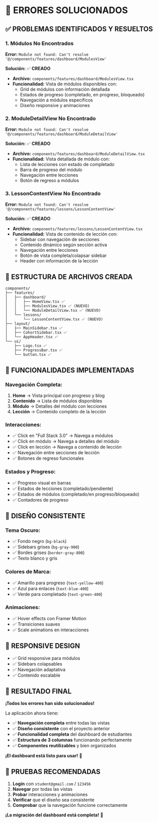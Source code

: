 # 🔧 **ERRORES SOLUCIONADOS**

## ✅ **PROBLEMAS IDENTIFICADOS Y RESUELTOS**

### **1. Módulos No Encontrados**
**Error:** `Module not found: Can't resolve '@/components/features/dashboard/ModulesView'`

**Solución:** ✅ **CREADO**
- **Archivo:** `components/features/dashboard/ModulesView.tsx`
- **Funcionalidad:** Vista de módulos disponibles con:
  - Grid de módulos con información detallada
  - Estados de progreso (completado, en progreso, bloqueado)
  - Navegación a módulos específicos
  - Diseño responsive y animaciones

### **2. ModuleDetailView No Encontrado**
**Error:** `Module not found: Can't resolve '@/components/features/dashboard/ModuleDetailView'`

**Solución:** ✅ **CREADO**
- **Archivo:** `components/features/dashboard/ModuleDetailView.tsx`
- **Funcionalidad:** Vista detallada de módulo con:
  - Lista de lecciones con estado de completado
  - Barra de progreso del módulo
  - Navegación entre lecciones
  - Botón de regreso a módulos

### **3. LessonContentView No Encontrado**
**Error:** `Module not found: Can't resolve '@/components/features/lessons/LessonContentView'`

**Solución:** ✅ **CREADO**
- **Archivo:** `components/features/lessons/LessonContentView.tsx`
- **Funcionalidad:** Vista de contenido de lección con:
  - Sidebar con navegación de secciones
  - Contenido dinámico según sección activa
  - Navegación entre lecciones
  - Botón de vista completa/colapsar sidebar
  - Header con información de la lección

## 🎯 **ESTRUCTURA DE ARCHIVOS CREADA**

```
components/
├── features/
│   ├── dashboard/
│   │   ├── HomeView.tsx ✅
│   │   ├── ModulesView.tsx ✅ (NUEVO)
│   │   └── ModuleDetailView.tsx ✅ (NUEVO)
│   └── lessons/
│       └── LessonContentView.tsx ✅ (NUEVO)
├── layout/
│   ├── MainSidebar.tsx ✅
│   ├── CohortSidebar.tsx ✅
│   └── AppHeader.tsx ✅
└── ui/
    ├── Logo.tsx ✅
    ├── ProgressBar.tsx ✅
    └── button.tsx ✅
```

## 🚀 **FUNCIONALIDADES IMPLEMENTADAS**

### **Navegación Completa:**
1. **Home** → Vista principal con progreso y blog
2. **Contenido** → Lista de módulos disponibles
3. **Módulo** → Detalles del módulo con lecciones
4. **Lección** → Contenido completo de la lección

### **Interacciones:**
- ✅ Click en "Full Stack 3.0" → Navega a módulos
- ✅ Click en módulo → Navega a detalles del módulo
- ✅ Click en lección → Navega a contenido de lección
- ✅ Navegación entre secciones de lección
- ✅ Botones de regreso funcionales

### **Estados y Progreso:**
- ✅ Progreso visual en barras
- ✅ Estados de lecciones (completado/pendiente)
- ✅ Estados de módulos (completado/en progreso/bloqueado)
- ✅ Contadores de progreso

## 🎨 **DISEÑO CONSISTENTE**

### **Tema Oscuro:**
- ✅ Fondo negro (`bg-black`)
- ✅ Sidebars grises (`bg-gray-900`)
- ✅ Bordes grises (`border-gray-800`)
- ✅ Texto blanco y gris

### **Colores de Marca:**
- ✅ Amarillo para progreso (`text-yellow-400`)
- ✅ Azul para enlaces (`text-blue-400`)
- ✅ Verde para completado (`text-green-400`)

### **Animaciones:**
- ✅ Hover effects con Framer Motion
- ✅ Transiciones suaves
- ✅ Scale animations en interacciones

## 📱 **RESPONSIVE DESIGN**

- ✅ Grid responsive para módulos
- ✅ Sidebars colapsables
- ✅ Navegación adaptativa
- ✅ Contenido escalable

## 🎉 **RESULTADO FINAL**

**¡Todos los errores han sido solucionados!** 

La aplicación ahora tiene:
- ✅ **Navegación completa** entre todas las vistas
- ✅ **Diseño consistente** con el proyecto anterior
- ✅ **Funcionalidad completa** del dashboard de estudiantes
- ✅ **Estructura de 3 columnas** funcionando perfectamente
- ✅ **Componentes reutilizables** y bien organizados

**¡El dashboard está listo para usar!** 🚀

## 🧪 **PRUEBAS RECOMENDADAS**

1. **Login** con `student@gmail.com` / `123456`
2. **Navegar** por todas las vistas
3. **Probar** interacciones y animaciones
4. **Verificar** que el diseño sea consistente
5. **Comprobar** que la navegación funcione correctamente

**¡La migración del dashboard está completa!** 🎊
